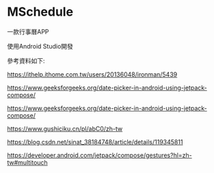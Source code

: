 # MSchedule
一款行事曆APP

使用Android Studio開發

參考資料如下:

https://ithelp.ithome.com.tw/users/20136048/ironman/5439

https://www.geeksforgeeks.org/date-picker-in-android-using-jetpack-compose/

https://www.geeksforgeeks.org/date-picker-in-android-using-jetpack-compose/

https://www.gushiciku.cn/pl/abC0/zh-tw

https://blog.csdn.net/sinat_38184748/article/details/119345811

https://developer.android.com/jetpack/compose/gestures?hl=zh-tw#multitouch
